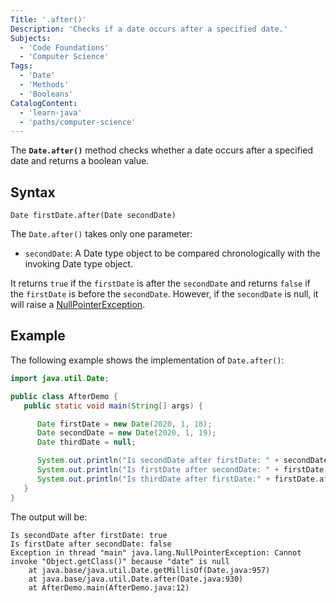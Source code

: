 ```yaml
---
Title: '.after()'
Description: 'Checks if a date occurs after a specified date.'
Subjects:
  - 'Code Foundations'
  - 'Computer Science'
Tags:
  - 'Date'
  - 'Methods'
  - 'Booleans'
CatalogContent:
  - 'learn-java'
  - 'paths/computer-science'
---
```


The **`Date.after()`** method checks whether a date occurs after a specified date and returns a boolean value.

## Syntax

```pseudo
Date firstDate.after(Date secondDate)
```

The `Date.after()` takes only one parameter:

- `secondDate`: A Date type object to be compared chronologically with the invoking Date type object.

It returns `true` if the `firstDate` is after the `secondDate` and returns `false` if the `firstDate` is before the `secondDate`. However, if the `secondDate` is null, it will raise a [NullPointerException](https://www.codecademy.com/resources/docs/java/errors/nullpointerexception).

## Example

The following example shows the implementation of `Date.after()`:

```java
import java.util.Date;

public class AfterDemo {
   public static void main(String[] args) {

      Date firstDate = new Date(2020, 1, 18);
      Date secondDate = new Date(2020, 1, 19);
      Date thirdDate = null;

      System.out.println("Is secondDate after firstDate: " + secondDate.after(firstDate));
      System.out.println("Is firstDate after secondDate: " + firstDate.after(secondDate));
      System.out.println("Is thirdDate after firstDate:" + firstDate.after(thirdDate));
   }
}
```

The output will be:

```shell
Is secondDate after firstDate: true
Is firstDate after secondDate: false
Exception in thread "main" java.lang.NullPointerException: Cannot invoke "Object.getClass()" because "date" is null
	at java.base/java.util.Date.getMillisOf(Date.java:957)
	at java.base/java.util.Date.after(Date.java:930)
	at AfterDemo.main(AfterDemo.java:12)
```
